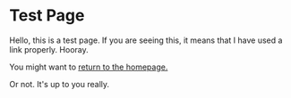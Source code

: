 # Test Page

Hello, this is a test page. If you are seeing this, it means that I have used a link properly. Hooray.

You might want to [return to the homepage.](index.html)


Or not. It's up to you really.